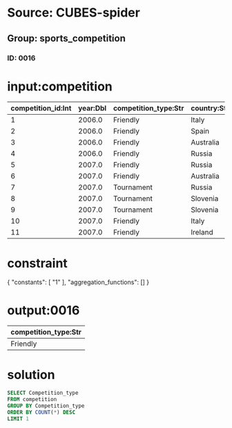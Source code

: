 # Source: CUBES-spider
## Group: sports_competition
### ID: 0016

# input:competition

| competition_id:Int | year:Dbl | competition_type:Str | country:Str |
|---|---|---|---|
| 1 | 2006.0 | Friendly | Italy |
| 2 | 2006.0 | Friendly | Spain |
| 3 | 2006.0 | Friendly | Australia |
| 4 | 2006.0 | Friendly | Russia |
| 5 | 2007.0 | Friendly | Russia |
| 6 | 2007.0 | Friendly | Australia |
| 7 | 2007.0 | Tournament | Russia |
| 8 | 2007.0 | Tournament | Slovenia |
| 9 | 2007.0 | Tournament | Slovenia |
| 10 | 2007.0 | Friendly | Italy |
| 11 | 2007.0 | Friendly | Ireland |

# constraint

{
  "constants": [
    "1"
  ],
  "aggregation_functions": []
}

# output:0016

| competition_type:Str |
|---|
| Friendly |

# solution

```sql
SELECT Competition_type
FROM competition
GROUP BY Competition_type
ORDER BY COUNT(*) DESC
LIMIT 1
```
